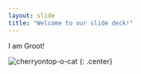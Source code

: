 ```yaml
---
layout: slide
title: "Welcome to our slide deck!"
---
```


I am Groot!

![cherryontop-o-cat](https://octodex.github.com/images/cherryontop-o-cat.png)
{: .center}
